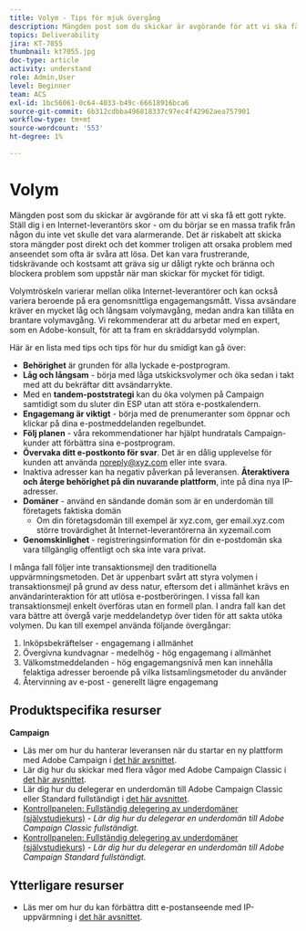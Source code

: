 ```yaml
---
title: Volym - Tips för mjuk övergång
description: Mängden post som du skickar är avgörande för att vi ska få ett gott rykte. Se vad du kan göra för en smidig övergång.
topics: Deliverability
jira: KT-7055
thumbnail: kt7055.jpg
doc-type: article
activity: understand
role: Admin,User
level: Beginner
team: ACS
exl-id: 1bc56061-0c64-4033-b49c-66618916bca6
source-git-commit: 6b312cdbba496818337c97ec4f42962aea757901
workflow-type: tm+mt
source-wordcount: '553'
ht-degree: 1%

---
```


# Volym

Mängden post som du skickar är avgörande för att vi ska få ett gott rykte. Ställ dig i en Internet-leverantörs skor - om du börjar se en massa trafik från någon du inte vet skulle det vara alarmerande. Det är riskabelt att skicka stora mängder post direkt och det kommer troligen att orsaka problem med anseendet som ofta är svåra att lösa. Det kan vara frustrerande, tidskrävande och kostsamt att gräva sig ur dåligt rykte och bränna och blockera problem som uppstår när man skickar för mycket för tidigt.

Volymtröskeln varierar mellan olika Internet-leverantörer och kan också variera beroende på era genomsnittliga engagemangsmått. Vissa avsändare kräver en mycket låg och långsam volymavgång, medan andra kan tillåta en brantare volymavgång. Vi rekommenderar att du arbetar med en expert, som en Adobe-konsult, för att ta fram en skräddarsydd volymplan.

Här är en lista med tips och tips för hur du smidigt kan gå över:

* **Behörighet** är grunden för alla lyckade e-postprogram.
* **Låg och långsam** - börja med låga utskicksvolymer och öka sedan i takt med att du bekräftar ditt avsändarrykte.
* Med en **tandem-poststrategi** kan du öka volymen på Campaign samtidigt som du sluter din ESP utan att störa e-postkalendern.
* **Engagemang är viktigt** - börja med de prenumeranter som öppnar och klickar på dina e-postmeddelanden regelbundet.
* **Följ planen** - våra rekommendationer har hjälpt hundratals Campaign-kunder att förbättra sina e-postprogram.
* **Övervaka ditt e-postkonto för svar**. Det är en dålig upplevelse för kunden att använda noreply@xyz.com eller inte svara.
* Inaktiva adresser kan ha negativ påverkan på leveransen. **Återaktivera och återge behörighet på din nuvarande plattform**, inte på dina nya IP-adresser.
* **Domäner** - använd en sändande domän som är en underdomän till företagets faktiska domän
   * Om din företagsdomän till exempel är xyz.com, ger email.xyz.com större trovärdighet åt Internet-leverantörerna än xyzemail.com
* **Genomskinlighet** - registreringsinformation för din e-postdomän ska vara tillgänglig offentligt och ska inte vara privat.

I många fall följer inte transaktionsmejl den traditionella uppvärmningsmetoden. Det är uppenbart svårt att styra volymen i transaktionsmejl på grund av dess natur, eftersom det i allmänhet krävs en användarinteraktion för att utlösa e-postberöringen. I vissa fall kan transaktionsmejl enkelt överföras utan en formell plan. I andra fall kan det vara bättre att övergå varje meddelandetyp över tiden för att sakta utöka volymen. Du kan till exempel använda följande övergångar:

1. Inköpsbekräftelser - engagemang i allmänhet
2. Övergivna kundvagnar - medelhög - hög engagemang i allmänhet
3. Välkomstmeddelanden - hög engagemangsnivå men kan innehålla felaktiga adresser beroende på vilka listsamlingsmetoder du använder
4. Återvinning av e-post - generellt lägre engagemang

## Produktspecifika resurser

**Campaign**

* Läs mer om hur du hanterar leveransen när du startar en ny plattform med Adobe Campaign i [det här avsnittet](/help/additional-resources/ac-starting-new-platform.md).
* Lär dig hur du skickar med flera vågor med Adobe Campaign Classic i [det här avsnittet](https://experienceleague.adobe.com/docs/campaign-classic/using/sending-messages/key-steps-when-creating-a-delivery/steps-sending-the-delivery.html?lang=sv-SE#sending-using-multiple-waves).
* Lär dig hur du delegerar en underdomän till Adobe Campaign Classic eller Standard fullständigt i [det här avsnittet](/help/additional-resources/ac-domain-name-setup.md).
* [Kontrollpanelen: Fullständig delegering av underdomäner (självstudiekurs)](https://experienceleague.adobe.com/docs/campaign-classic-learn/control-panel/subdomains-and-certificates/subdomain-delegation.html?lang=sv-SE) - *Lär dig hur du delegerar en underdomän till Adobe Campaign Classic fullständigt.*
* [Kontrollpanelen: Fullständig delegering av underdomäner (självstudiekurs)](https://experienceleague.adobe.com/docs/campaign-standard-learn/control-panel/subdomains-and-certificates/subdomain-delegation.html?lang=sv-SE) - *Lär dig hur du delegerar en underdomän till Adobe Campaign Standard fullständigt.*

## Ytterligare resurser

* Läs mer om hur du kan förbättra ditt e-postanseende med IP-uppvärmning i [det här avsnittet](/help/additional-resources/increase-reputation-with-ip-warming.md).
